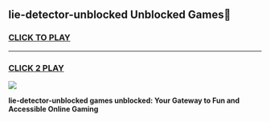 
## lie-detector-unblocked Unblocked Games👋
<h3>
<a href="https://news.freeplayer.one?title=lie-detector-unblocked&ref=16F">CLICK TO PLAY</a></h3>
<hr>

<h3>
<a href="https://news.freeplayer.one?title=lie-detector-unblocked&ref=16F">CLICK 2 PLAY</a>
  
</h3>

<a href="https://news.freeplayer.one?title=lie-detector-unblocked&ref=16F/"><img src="https://clearcache.store/games.png"></a>


**lie-detector-unblocked games unblocked: Your Gateway to Fun and Accessible Online Gaming**
